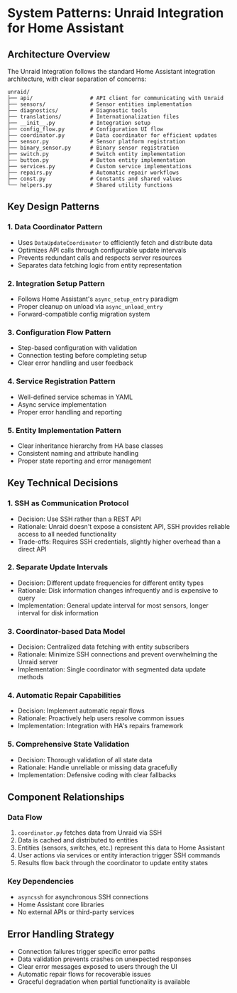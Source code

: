 # System Patterns: Unraid Integration for Home Assistant

## Architecture Overview
The Unraid Integration follows the standard Home Assistant integration architecture, with clear separation of concerns:

```
unraid/
├── api/                  # API client for communicating with Unraid
├── sensors/              # Sensor entities implementation
├── diagnostics/          # Diagnostic tools
├── translations/         # Internationalization files
├── __init__.py           # Integration setup
├── config_flow.py        # Configuration UI flow
├── coordinator.py        # Data coordinator for efficient updates
├── sensor.py             # Sensor platform registration
├── binary_sensor.py      # Binary sensor registration
├── switch.py             # Switch entity implementation
├── button.py             # Button entity implementation
├── services.py           # Custom service implementations
├── repairs.py            # Automatic repair workflows
├── const.py              # Constants and shared values
└── helpers.py            # Shared utility functions
```

## Key Design Patterns

### 1. Data Coordinator Pattern
- Uses `DataUpdateCoordinator` to efficiently fetch and distribute data
- Optimizes API calls through configurable update intervals
- Prevents redundant calls and respects server resources
- Separates data fetching logic from entity representation

### 2. Integration Setup Pattern
- Follows Home Assistant's `async_setup_entry` paradigm
- Proper cleanup on unload via `async_unload_entry`
- Forward-compatible config migration system

### 3. Configuration Flow Pattern
- Step-based configuration with validation
- Connection testing before completing setup
- Clear error handling and user feedback

### 4. Service Registration Pattern
- Well-defined service schemas in YAML
- Async service implementation
- Proper error handling and reporting

### 5. Entity Implementation Pattern
- Clear inheritance hierarchy from HA base classes
- Consistent naming and attribute handling
- Proper state reporting and error management

## Key Technical Decisions

### 1. SSH as Communication Protocol
- Decision: Use SSH rather than a REST API
- Rationale: Unraid doesn't expose a consistent API, SSH provides reliable access to all needed functionality
- Trade-offs: Requires SSH credentials, slightly higher overhead than a direct API

### 2. Separate Update Intervals
- Decision: Different update frequencies for different entity types
- Rationale: Disk information changes infrequently and is expensive to query
- Implementation: General update interval for most sensors, longer interval for disk information

### 3. Coordinator-based Data Model
- Decision: Centralized data fetching with entity subscribers
- Rationale: Minimize SSH connections and prevent overwhelming the Unraid server
- Implementation: Single coordinator with segmented data update methods

### 4. Automatic Repair Capabilities
- Decision: Implement automatic repair flows
- Rationale: Proactively help users resolve common issues
- Implementation: Integration with HA's repairs framework

### 5. Comprehensive State Validation
- Decision: Thorough validation of all state data
- Rationale: Handle unreliable or missing data gracefully
- Implementation: Defensive coding with clear fallbacks

## Component Relationships

### Data Flow
1. `coordinator.py` fetches data from Unraid via SSH
2. Data is cached and distributed to entities
3. Entities (sensors, switches, etc.) represent this data to Home Assistant
4. User actions via services or entity interaction trigger SSH commands
5. Results flow back through the coordinator to update entity states

### Key Dependencies
- `asyncssh` for asynchronous SSH connections
- Home Assistant core libraries
- No external APIs or third-party services

## Error Handling Strategy
- Connection failures trigger specific error paths
- Data validation prevents crashes on unexpected responses
- Clear error messages exposed to users through the UI
- Automatic repair flows for recoverable issues
- Graceful degradation when partial functionality is available 